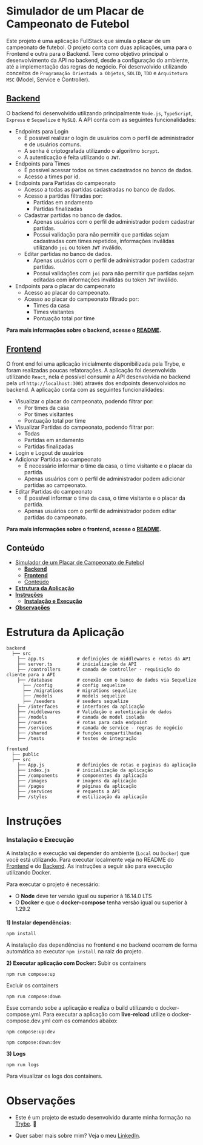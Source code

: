 # Simulador de um Placar de Campeonato de Futebol

Este projeto é uma aplicação FullStack que simula o placar de um campeonato de futebol. O projeto conta com duas aplicações, uma para o Frontend e outra para o Backend.
Teve como objetivo principal o desenvolvimento da API no backend, desde a configuração do ambiente, até a implementação das regras de negócio. Foi desenvolvido utilizando conceitos de `Programação Orientada a Objetos`, `SOLID`, `TDD` e `Arquitetura MSC` (Model, Service e Controller). 

## [**Backend**](https://github.com/vitorbss12/FullStack-App-Football-Championship-Scoreboard/tree/main/backend)
O backend foi desenvolvido utilizando principalmente `Node.js`, `TypeScript`, `Express` e `Sequelize` e `MySLQ`. A API conta com as seguintes funcionalidades:
  - Endpoints para Login
    - É possível realizar o login de usuários com o perfil de administrador e de usuários comuns.
    - A senha é criptografada utilizando o algoritmo `bcrypt`.
    - A autenticação é feita utilizando o `JWT`.
  - Endpoints para Times
    - É possível acessar todos os times cadastrados no banco de dados.
    - Acesso a times por id.
  - Endpoints para Partidas do campeonato
    - Acesso a todas as partidas cadastradas no banco de dados.
    - Acesso a partidas filtradas por:
      - Partidas em andamento
      - Partidas finalizadas
    - Cadastrar partidas no banco de dados.
      - Apenas usuários com o perfil de administrador podem cadastrar partidas.
      - Possui validação para não permitir que partidas sejam cadastradas com times repetidos, informações inválidas utilizando `joi` ou token `JWT` inválido.
    - Editar partidas no banco de dados.
      - Apenas usuários com o perfil de administrador podem cadastrar partidas.
      - Possui validações com `joi` para não permitir que partidas sejam editadas com informações inválidas ou token `JWT` inválido.
  - Endpoints para o placar do campeonato
    - Acesso ao placar do campeonato.
    - Acesso ao placar do campeonato filtrado por:
      - Times da casa
      - Times visitantes
      - Pontuação total por time

**Para mais informações sobre o backend, acesse o [README](https://github.com/vitorbss12/FullStack-App-Football-Championship-Scoreboard/blob/main/backend/README.md).**

## [**Frontend**](https://github.com/vitorbss12/FullStack-App-Football-Championship-Scoreboard/tree/main/frontend)
O front end foi uma aplicação inicialmente disponibilizada pela Trybe, e foram realizadas poucas refatorações. A aplicação foi desenvolvida utilizando `React`, nela é possível consumir a API desenvolvida no backend pela url `http://localhost:3001` através dos endpoints desenvolvidos no backend. A aplicação conta com as seguintes funcionalidades:
  - Visualizar o placar do campeonato, podendo filtrar por:
    - Por times da casa
    - Por times visitantes
    - Pontuação total	por time
  - Visualizar Partidas do campeonato, podendo filtrar por:
    - Todas
    - Partidas em andamento
    - Partidas finalizadas
  - Login e Logout de usuários
  - Adicionar Partidas ao campeonato
    - É necessário informar o time da casa, o time visitante e o placar da partida.
    - Apenas usuários com o perfil de administrador podem adicionar partidas ao campeonato.
  - Editar Partidas do campeonato
    - É possível informar o time da casa, o time visitante e o placar da partida.
    - Apenas usuários com o perfil de administrador podem editar partidas do campeonato.
  
**Para mais informações sobre o frontend, acesse o [README](https://github.com/vitorbss12/FullStack-App-Football-Championship-Scoreboard/blob/main/frontend/README.md).**

## Conteúdo

- [Simulador de um Placar de Campeonato de Futebol](#simulador-de-um-placar-de-campeonato-de-futebol)
  - [**Backend**](#backend)
  - [**Frontend**](#frontend)
  - [Conteúdo](#conteúdo)
- [**Estrutura da Aplicação**](#estrutura-da-aplicação)
- [**Instruções**](#instruções)
    - [**Instalação e Execução**](#instalação-e-execução)
- [**Observações**](#observações)

# **Estrutura da Aplicação**
````
backend
  ├── src
    ├── app.ts            # definições de middlewares e rotas da API
    ├── server.ts         # inicialização da API
    ├── /controllers      # camada de controller - requisição do cliente para a API
    ├── /database         # conexão com o banco de dados via Sequelize
      ├── /config         # config sequelize
      ├── /migrations     # migrations sequelize
      ├── /models         # models sequelize
      ├── /seeders        # seeders sequelize
    ├── /interfaces       # interfaces da aplicação
    ├── /middlewares      # Validação e autenticação de dados
    ├── /models           # camada de model isolada
    ├── /routes           # rotas para cada endpoint
    ├── /services         # camada de service - regras de negócio
    ├── /shared           # funções compartilhadas
    ├── /tests            # testes de integração

frontend
  ├── public
  ├── src
    ├── App.js            # definições de rotas e paginas da aplicação
    ├── index.js          # inicialização da aplicação
    ├── /components       # componentes da aplicação
    ├── /images           # imagens da aplicação
    ├── /pages            # páginas da aplicação
    ├── /services         # requests a API
    ├── /styles           # estilização da aplicação
  ````

# **Instruções**

### **Instalação e Execução**

A instalação e execução vai depender do ambiente (`Local` ou `Docker`) que você está utilizando. Para executar localmente veja no README do [Frontend]() e do [Backend](). As instruções a seguir são para execução utilizando Docker.

Para executar o projeto é necessário:
  - O **Node** deve ter versão igual ou superior à 16.14.0 LTS
  - O **Docker** e que o **docker-compose** tenha versão igual ou superior à 1.29.2

####
**1) Instalar dependências:**
````
npm install
````
A instalação das dependências no frontend e no backend ocorrem de forma automática ao executar `npm install` na raiz do projeto.

**2) Executar aplicação com Docker:**
Subir os containers
````
npm run compose:up
````

Excluir os containers
````
npm run compose:down
````
Esse comando sobe a aplicação e realiza o build utilizando o docker-compose.yml.
Para executar a aplicação com **live-reload** utilize o docker-compose.dev.yml com os comandos abaixo:
````
npm compose:up:dev
````
````
npm compose:down:dev
````

**3) Logs**
````
npm run logs
````
Para visualizar os logs dos containers.

# **Observações**

- Este é um projeto de estudo desenvolvido durante minha formação na [Trybe](https://www.betrybe.com/). :rocket:

- Quer saber mais sobre mim? Veja o meu [LinkedIn](https://www.linkedin.com/in/vitorbss/).